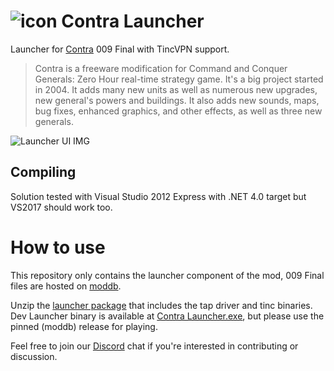 # ![icon](https://user-images.githubusercontent.com/5067989/39086645-d642c65a-458c-11e8-92c4-189a1a704d2b.png) Contra Launcher

Launcher for [Contra](http://www.moddb.com/mods/contra) 009 Final with TincVPN support.

>Contra is a freeware modification for Command and Conquer Generals: Zero Hour real-time strategy game. It's a big project started in 2004. It adds many new units as well as numerous new upgrades, new general's powers and buildings. It also adds new sounds, maps, bug fixes, enhanced graphics, and other effects, as well as three new generals.

![Launcher UI IMG](https://media.discordapp.net/attachments/194127262793203712/526089173610921984/111.PNG)

## Compiling

Solution tested with Visual Studio 2012 Express with .NET 4.0 target but VS2017 should work too.

# How to use

This repository only contains the launcher component of the mod, 009 Final files are hosted on [moddb](https://www.moddb.com/mods/contra/downloads/contra-009-final).

Unzip the [launcher package](https://github.com/ThePredatorBG/contra-launcher/files/2824865/contra-dist.zip) that includes the tap driver and tinc binaries.
Dev Launcher binary is available at [Contra Launcher.exe](https://github.com/ThePredatorBG/contra-launcher/raw/master/bin/Release/Contra_Launcher.exe), but please use the pinned (moddb) release for playing.

Feel free to join our [Discord](https://discordapp.com/invite/015E6KXXHmdWFXCtt) chat if you're interested in contributing or discussion.
